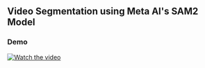 
## Video Segmentation using Meta AI's SAM2 Model

### Demo
[![Watch the video](https://img.youtube.com/vi/jB9ziJwbNTM/0.jpg)](https://www.youtube.com/watch?v=jB9ziJwbNTM)
